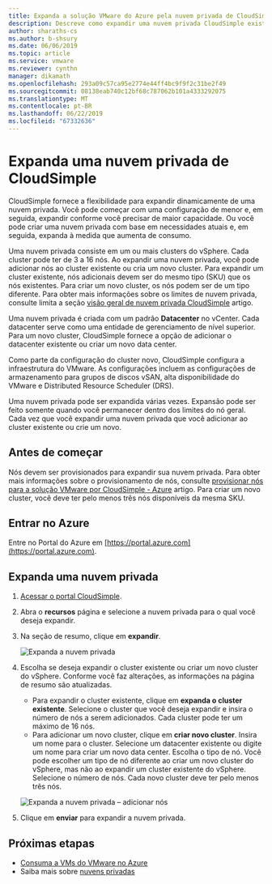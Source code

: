 ```yaml
---
title: Expanda a solução VMware do Azure pela nuvem privada de CloudSimple
description: Descreve como expandir uma nuvem privada CloudSimple existente para adicionar capacidade em um cluster novo ou existente
author: sharaths-cs
ms.author: b-shsury
ms.date: 06/06/2019
ms.topic: article
ms.service: vmware
ms.reviewer: cynthn
manager: dikamath
ms.openlocfilehash: 293a09c57ca95e2774e44ff4bc9f9f2c31be2f49
ms.sourcegitcommit: 08138eab740c12bf68c787062b101a4333292075
ms.translationtype: MT
ms.contentlocale: pt-BR
ms.lasthandoff: 06/22/2019
ms.locfileid: "67332636"
---
```

# <a name="expand-a-cloudsimple-private-cloud"></a>Expanda uma nuvem privada de CloudSimple

CloudSimple fornece a flexibilidade para expandir dinamicamente de uma nuvem privada. Você pode começar com uma configuração de menor e, em seguida, expandir conforme você precisar de maior capacidade. Ou você pode criar uma nuvem privada com base em necessidades atuais e, em seguida, expanda à medida que aumenta de consumo.

Uma nuvem privada consiste em um ou mais clusters do vSphere. Cada cluster pode ter de 3 a 16 nós.  Ao expandir uma nuvem privada, você pode adicionar nós ao cluster existente ou cria um novo cluster. Para expandir um cluster existente, nós adicionais devem ser do mesmo tipo (SKU) que os nós existentes. Para criar um novo cluster, os nós podem ser de um tipo diferente. Para obter mais informações sobre os limites de nuvem privada, consulte limita a seção [visão geral de nuvem privada CloudSimple](cloudsimple-private-cloud.md) artigo.

Uma nuvem privada é criada com um padrão **Datacenter** no vCenter.  Cada datacenter serve como uma entidade de gerenciamento de nível superior.  Para um novo cluster, CloudSimple fornece a opção de adicionar o datacenter existente ou criar um novo data center.

Como parte da configuração do cluster novo, CloudSimple configura a infraestrutura do VMware.  As configurações incluem as configurações de armazenamento para grupos de discos vSAN, alta disponibilidade do VMware e Distributed Resource Scheduler (DRS).

Uma nuvem privada pode ser expandida várias vezes. Expansão pode ser feito somente quando você permanecer dentro dos limites do nó geral. Cada vez que você expandir uma nuvem privada que você adicionar ao cluster existente ou crie um novo.

## <a name="before-you-begin"></a>Antes de começar

Nós devem ser provisionados para expandir sua nuvem privada.  Para obter mais informações sobre o provisionamento de nós, consulte [provisionar nós para a solução VMware por CloudSimple - Azure](create-nodes.md) artigo.  Para criar um novo cluster, você deve ter pelo menos três nós disponíveis da mesma SKU.

## <a name="sign-in-to-azure"></a>Entrar no Azure

Entre no Portal do Azure em [https://portal.azure.com](https://portal.azure.com).

## <a name="expand-a-private-cloud"></a>Expanda uma nuvem privada

1. [Acessar o portal CloudSimple](access-cloudsimple-portal.md).

2. Abra o **recursos** página e selecione a nuvem privada para o qual você deseja expandir.

3. Na seção de resumo, clique em **expandir**.

    ![Expanda a nuvem privada](media/resources-expand-private-cloud.png)

4. Escolha se deseja expandir o cluster existente ou criar um novo cluster do vSphere. Conforme você faz alterações, as informações na página de resumo são atualizadas.

    * Para expandir o cluster existente, clique em **expanda o cluster existente**. Selecione o cluster que você deseja expandir e insira o número de nós a serem adicionados. Cada cluster pode ter um máximo de 16 nós.
    * Para adicionar um novo cluster, clique em **criar novo cluster**. Insira um nome para o cluster. Selecione um datacenter existente ou digite um nome para criar um novo data center. Escolha o tipo de nó. Você pode escolher um tipo de nó diferente ao criar um novo cluster do vSphere, mas não ao expandir um cluster existente do vSphere. Selecione o número de nós. Cada novo cluster deve ter pelo menos três nós.

    ![Expanda a nuvem privada – adicionar nós](media/resources-expand-private-cloud-add-nodes.png)

5. Clique em **enviar** para expandir a nuvem privada.

## <a name="next-steps"></a>Próximas etapas

* [Consuma a VMs do VMware no Azure](quickstart-create-vmware-virtual-machine.md)
* Saiba mais sobre [nuvens privadas](cloudsimple-private-cloud.md)